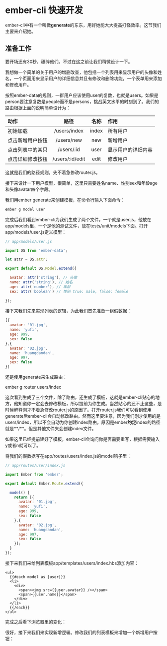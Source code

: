 # ember-cli 快速开发

ember-cli中有一个叫做**generate**的东东，用好她能大大提高打怪效率。这节我们主要来介绍她。

## 准备工作

要开场还有30秒，碾碎他们。不过在这之前让我们稍微设计一下。

我想做一个简单的关于用户的增删改查，他包括一个列表用来显示用户的头像和姓名，一个页面用来显示用户的详细信息并且有修改和删除功能，一个表单用来添加和修改用户。

按照ember-data的规则，一群用户应该使用user的复数，也就是users。如果是person要注意复数是people而不是persons，挑战英文水平的时刻到了。我们的路由根据上面的说明简单设计为：

| 动作             | 路径            | 名称  | 作用               |
| :----------------|:---------------:|:-----:|:-------------------|
| 初始加载         | /users/index    | index | 所有用户           |
| 点击新增用户按钮 | /users/new      | new   | 新增用户           |
| 点击列表中的某只 | /users/:id      | user  | 显示用户的详细内容 |
| 点击详细修改按钮 | /users/:id/edit | edit  | 修改用户           |

这就是我们的路径规则，先不着急修改router.js。

接下来设计一下用户模型，很简单，这里只需要姓名name、性别sex和年龄age和头像avatar四个字段。

我们用ember generate来创建模板，在命令行输入下面命令：

```sh
ember g model user
```

完成后我们看到ember-cli为我们生成了两个文件，一个就是user.js，他放在app/models里，一个是他的测试文件，放在tests/unit/models下面。打开app/models/user.js定义模型：

```javascript
// app/models/user.js

import DS from 'ember-data';

let attr = DS.attr;

export default DS.Model.extend({

  avatar: attr('string'), // 头像
  name: attr('string'), // 姓名
  age: attr('number'), // 年龄
  sex: attr('boolean') // 性别 true: male, false: female
  
});
```

接下来我们先来实现列表的逻辑，为此我们首先准备一组假数据：

```javascript
[{
  avatar: '01.jpg',
  name: 'yufi',
  age: 999,
  sex: false
},{
  avatar: '02.jpg',
  name: 'huangdandan',
  age: 997,
  sex: false
}]
```

还是使用generate来生成路由：

ember g router users/index

这次看到生成了三个文件，除了路由，还生成了模板，这就是ember-cli贴心的地方，他知道你一定会去修改模板，所以提前为你生成。当然贴心的还不止这些，是时候解释刚才不着急修改router.js的原因了。打开router.js我们可以看到使用generate后ember-cli会自动修改路由。然而这里要注意，因为我们刚才使用的是users/index，所以不会自动为你创建index路由，原因是ember**约定**index的路径就是**/**。但是其他文件夹会创建index文件。

如果这里已经提前建好了模板，ember-cli会询问你是否需要重写，根据需要输入y或者n就可以了。

将我们的假数据写在app/routes/users/index.js的model钩子里：

```javascript
// app/routes/user/index.js

import Ember from 'ember';

export default Ember.Route.extend({

  model() {
    return [{
      avatar: '01.jpg',
      name: 'yufi',
      age: 999,
	  sex: false
	},{
	  avatar: '02.jpg',
	  name: 'huangdandan',
	  age: 997,
	  sex: false
	}];
  }
});

```

接下来我们来给列表模板app/templates/users/index.hbs添加内容：

```handlebar
<ul>
  {{#each model as |user|}}
  <li>
    <div>
	  <span><img src={{user.avatar}} /></span>
	  <span>{{user.name}}</span>
    </div>
  </li>
  {{/each}}
</ul>
```

完成之后看下浏览器里的变化：

很好，接下来我们来实现新增逻辑。修改我们的列表模板来增加一个新增用户按钮：
